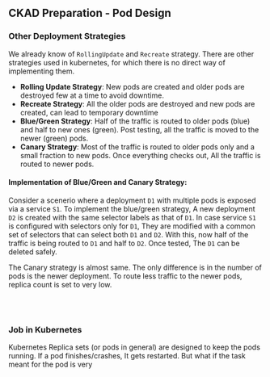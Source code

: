 ## CKAD Preparation - Pod Design

### Other Deployment Strategies

We already know of `RollingUpdate` and `Recreate` strategy. There are other strategies used in kubernetes, for which there is no direct way of implementing them.

* **Rolling Update Strategy**: New pods are created and older pods are destroyed few at a time to avoid downtime.
* **Recreate Strategy**: All the older pods are destroyed and new pods are created, can lead to temporary downtime
* **Blue/Green Strategy**: Half of the traffic is routed to older pods (blue) and half to new ones (green). Post testing, all the traffic is moved to the newer (green) pods.
* **Canary Strategy**: Most of the traffic is routed to older pods only and a small fraction to new pods. Once everything checks out, All the traffic is routed to newer pods.

#### Implementation of Blue/Green and Canary Strategy:

Consider a scenerio where a deployment `D1` with multiple pods is exposed via a service `S1`. To implement the blue/green strategy, A new deployment `D2` is created with the same selector labels as that of `D1`. In case service `S1` is configured with selectors only for `D1`, They are modified with a common set of selectors that can select both `D1` and `D2`. With this, now half of the traffic is being routed to `D1` and half to `D2`. Once tested, The `D1` can be deleted safely.

The Canary strategy is almost same. The only difference is in the number of pods is the newer deployment. To route less traffic to the newer pods, replica count is set to very low.


<br/><br/>

### Job in Kubernetes

Kubernetes Replica sets (or pods in general) are designed to keep the pods running. If a pod finishes/crashes, It gets restarted. But what if the task meant for the pod is very 